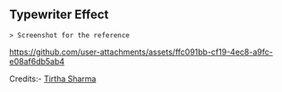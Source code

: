 ## Typewriter Effect

    > Screenshot for the reference

https://github.com/user-attachments/assets/ffc091bb-cf19-4ec8-a9fc-e08af6db5ab4


Credits:- [Tirtha Sharma](https://github.com/genze121 "Tirtha Sharma")
